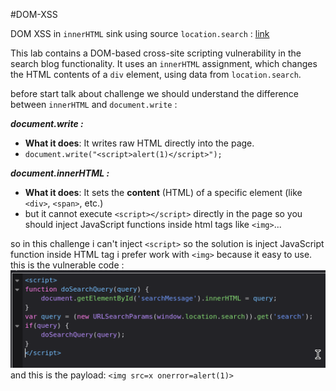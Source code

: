 #DOM-XSS 

DOM XSS in `innerHTML` sink using source `location.search` : [link](https://portswigger.net/web-security/cross-site-scripting/dom-based/lab-innerhtml-sink)

This lab contains a DOM-based cross-site scripting vulnerability in the search blog functionality. It uses an `innerHTML` assignment, which changes the HTML contents of a `div` element, using data from `location.search`.

before start talk about challenge we should understand the difference between `innerHTML` and `document.write` :

***document.write :***
 * **What it does**: It writes raw HTML directly into the page.
 * `document.write("<script>alert(1)</script>");`

***document.innerHTML :***
* **What it does**: It sets the **content** (HTML) of a specific element (like `<div>`, `<span>`, etc.)
* but it cannot  execute `<script></script>` directly in the page so you should inject JavaScript functions inside html tags like `<img>`... 

so in this challenge i can't inject `<script>` so the solution is  inject JavaScript function inside HTML tag i prefer work with `<img>` because it easy to use.
this is the vulnerable code :
<img src="IMG/S2.png">
and this is the payload:
`<img src=x onerror=alert(1)>`
